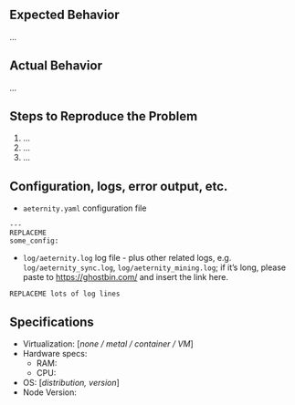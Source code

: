 ## Expected Behavior

...

## Actual Behavior

...

## Steps to Reproduce the Problem

  1. ...
  1. ...
  1. ...

## Configuration, logs, error output, etc.

- `aeternity.yaml` configuration file

```
---
REPLACEME
some_config:
```

- `log/aeternity.log` log file - plus other related logs, e.g. `log/aeternity_sync.log`, `log/aeternity_mining.log`; if it’s long, please paste to https://ghostbin.com/ and insert the link here.

```
REPLACEME lots of log lines
```

## Specifications

  - Virtualization: [*none / metal / container / VM*]
  - Hardware specs:
    * RAM:
    * CPU:
  - OS: [*distribution, version*]
  - Node Version:
